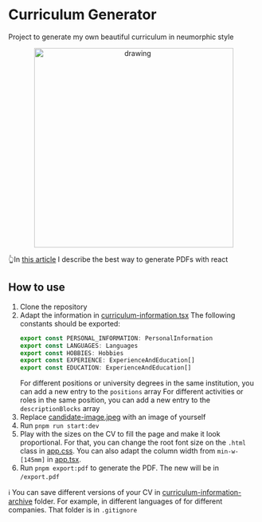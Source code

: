 # Curriculum Generator

Project to generate my own beautiful curriculum in neumorphic style

<p align="center">
  <img src="https://user-images.githubusercontent.com/46030630/198880892-91193d3d-f98c-4bff-aa41-2730f518610d.png" alt="drawing" width="400"/>
</p>

👆In [this article](https://medium.com/@c.jocker/best-way-to-convert-a-react-page-to-pdf-489a9fda36f0) I describe the best way to generate PDFs with react

## How to use

1. Clone the repository
2. Adapt the information in [curriculum-information.tsx](src/constants/curriculum-information.tsx)
   The following constants should be exported:
   ```typescript
   export const PERSONAL_INFORMATION: PersonalInformation
   export const LANGUAGES: Languages
   export const HOBBIES: Hobbies
   export const EXPERIENCE: ExperienceAndEducation[]
   export const EDUCATION: ExperienceAndEducation[]
   ```
   For different positions or university degrees in the same institution, you can add a new entry to the `positions` array
   For different activities or roles in the same position, you can add a new entry to the `descriptionBlocks` array
3. Replace [candidate-image.jpeg](src/images/candidate-image.jpeg) with an image of yourself
4. Run `pnpm run start:dev`
5. Play with the sizes on the CV to fill the page and make it look proportional.
   For that, you can change the root font size on the `.html` class in [app.css](src/app.css).
   You can also adapt the column width from `min-w-[145mm]` in [app.tsx](src/app.css).
6. Run `pnpm export:pdf` to generate the PDF. The new will be in `/export.pdf`

ℹ️ You can save different versions of your CV in [curriculum-information-archive](curriculum-information-archive) folder.
For example, in different languages of for different companies. That folder is in `.gitignore`
